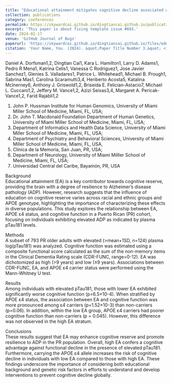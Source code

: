 ```yaml
---
title: "Educational attainment mitigates cognitive decline associated with elevated pTau181 and APOE ε4 in Puerto Ricans"
collection: publications
category: conferences
permalink: https://skywardcai.github.io/dingtiancai.github.io/publication/education
excerpt: 'This paper is about fixing template issue #693.'
date: 2024-02-17
venue: 'GitHub Journal of Bugs'
paperurl: 'https://skywardcai.github.io/dingtiancai.github.io/files/education.pdf'
citation: 'Your Name, You. (2024). &quot;Paper Title Number 3.&quot; <i>GitHub Journal of Bugs</i>. 1(3).'
---
```



Daniel A. Dorfsman1,2, Dingtian Cai1, Kara L. Hamilton1, Larry D. Adams1, Pedro R Mena1, Katrina Celis1, Vanessa C Rodriguez1, Jose Javier Sanchez1, Glenies S. Valladares1, Patrice L. Whitehead1, Michael B. Prough1, Sabrina Mas1, Carolina Scaramutti3,4, Heriberto Acosta5, Katalina Mclnerney6, Anthony J. Griswold1,2, Briseida E. Felician-Astacio7, Michael L. Cuccaro1,2, Jeffery M. Vance1,2, Azizi Seixas3,4, Margaret A. Pericak-Vance1,2, Farid Rajabli1,2

1. John P. Hussman Institute for Human Genomics, University of Miami Miller School of Medicine, Miami, FL, USA;  
2. Dr. John T. Macdonald Foundation Department of Human Genetics, University of Miami Miller School of Medicine, Miami, FL, USA; 
3. Department of Informatics and Health Data Science, University of Miami Miller School of Medicine, Miami, FL, USA; 
4. Department of Psychiatry and Behavioral Sciences, University of Miami Miller School of Medicine, Miami, FL, USA, 
5. Clinica de la Memoria, San Juan, PR, USA; 
6. Department of Neurology, University of Miami Milller School of Medicine, Miami, FL, USA; 
7. Universidad Central del Caribe, Bayamón, PR, USA

Background    
Educational attainment (EA) is a key contributor towards cognitive reserve, providing the brain with a degree of resilience to Alzheimer’s disease pathology (ADP). However, research suggests that the influence of education on cognitive reserve varies across racial and ethnic groups and APOE genotype, highlighting the importance of characterizing these effects in diverse populations. This study explores the relationship between EA, APOE ε4 status, and cognitive function in a Puerto Rican (PR) cohort, focusing on individuals exhibiting elevated ADP as indicated by plasma pTau181 levels.  

Methods     
A subset of 793 PR older adults with elevated (>mean+1SD, n=124) plasma log(pTau181) was analyzed. Cognitive function was estimated using a composite functional score calculated as the sum of the non-memory items in the Clinical Dementia Rating scale (CDR-FUNC, range=0-12). EA was dichotomized as high (>9 years) and low (≤9 years). Associations between CDR-FUNC, EA, and APOE ε4 carrier status were performed using the Mann-Whitney U test.  

Results     
Among individuals with elevated pTau181, those with lower EA exhibited significantly worse cognitive function (p=6.5×10-4). When stratified by APOE ε4 status, the association between EA and cognitive function was more pronounced among ε4 carriers (p=1.52×10-3) than non-carriers (p=0.06). In addition, within the low EA group, APOE ε4 carriers had poorer cognitive function than non-carriers (p = 0.045). However, this difference was not observed in the high EA stratum. 

Conclusions      
These results suggest that EA may enhance cognitive reserve and promote resilience to ADP in the PR population. Overall, high EA confers a cognitive advantage against functional decline in the presence of elevated pTau181. Furthermore, carrying the APOE ε4 allele increases the risk of cognitive decline in individuals with low EA compared to those with high EA. These findings underscore the importance of considering both educational background and genetic risk factors in efforts to understand and develop interventions to prevent cognitive decline globally. 

